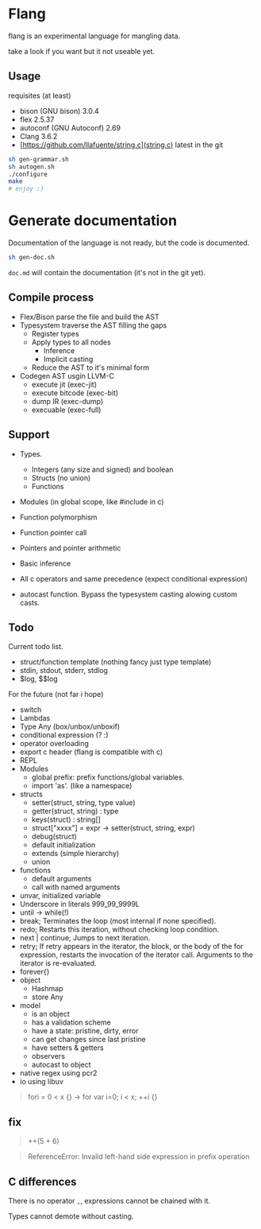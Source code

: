 # Flang

flang is an experimental language for mangling data.

take a look if you want but it not useable yet.

## Usage

requisites (at least)
* bison (GNU bison) 3.0.4
* flex 2.5.37
* autoconf (GNU Autoconf) 2.69
* Clang 3.6.2
* [https://github.com/llafuente/string.c](string.c) latest in the git


```bash
sh gen-grammar.sh
sh autogen.sh
./configure
make
# enjoy :)
```

# Generate documentation

Documentation of the language is not ready, but the code is documented.

```bash
sh gen-doc.sh
```

`doc.md` will contain the documentation (it's not in the git yet).

## Compile process

* Flex/Bison parse the file and build the AST
* Typesystem traverse the AST filling the gaps
  * Register types
  * Apply types to all nodes
    * Inference
    * Implicit casting
  * Reduce the AST to it's minimal form
* Codegen AST usgin LLVM-C
  * execute jit (exec-jit)
  * execute bitcode (exec-bit)
  * dump IR (exec-dump)
  * execuable (exec-full)

## Support

* Types.
  * Integers (any size and signed) and boolean
  * Structs (no union)
  * Functions

* Modules (in global scope, like #include in c)
* Function polymorphism
* Function pointer call
* Pointers and pointer arithmetic
* Basic inference
* All c operators and same precedence (expect conditional expression)
* autocast function. Bypass the typesystem casting alowing custom casts.

## Todo

Current todo list.
* struct/function template (nothing fancy just type template)
* stdin, stdout, stderr, stdlog
* $log, $$log

For the future (not far i hope)
* switch
* Lambdas
* Type Any (box/unbox/unboxif)
* conditional expression (? :)
* operator overloading
* export c header (flang is compatible with c)
* REPL
* Modules
  * global prefix: prefix functions/global variables.
  * import 'as'. (like a namespace)
* structs
  * setter(struct, string, type value)
  * getter(struct, string) : type
  * keys(struct) : string[]
  * struct["xxxx"] = expr -> setter(struct, string, expr)
  * debug(struct)
  * default initialization
  * extends (simple hierarchy)
  * union
* functions
  * default arguments
  * call with named arguments
* unvar, initialized variable
* Underscore in literals 999_99_9999L
* until -> while(!)
* break; Terminates the loop (most internal if none specified).
* redo; Restarts this iteration, without checking loop condition.
* next | continue; Jumps to next iteration.
* retry; If retry appears in the iterator, the block, or the body of the for expression, restarts the invocation of the iterator call. Arguments to the iterator is re-evaluated.
* forever{}
* object
  * Hashmap
  * store Any
* model
  * is an object
  * has a validation scheme
  * have a state: pristine, dirty, error
  * can get changes since last pristine
  * have setters & getters
  * observers
  * autocast to object
* native regex using pcr2
* io using libuv


> fori = 0 < x {} -> for var i=0; i < x; ++i {}

## fix

> ++(5 + 6)

> ReferenceError: Invalid left-hand side expression in prefix operation

## C differences

There is no operator `,`, expressions cannot be chained with it.

Types cannot demote without casting.
